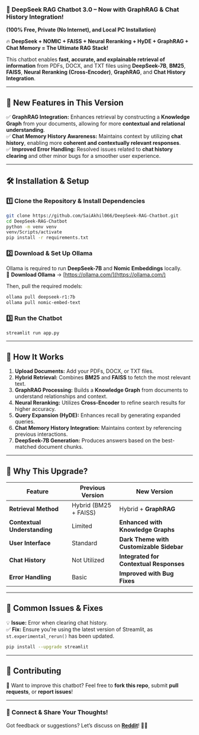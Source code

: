 ### 🚀 **DeepSeek RAG Chatbot 3.0 – Now with GraphRAG & Chat History Integration!**  
**(100% Free, Private (No Internet), and Local PC Installation)**  

🔥 **DeepSeek + NOMIC + FAISS + Neural Reranking + HyDE + GraphRAG + Chat Memory = The Ultimate RAG Stack!**  

This chatbot enables **fast, accurate, and explainable retrieval of information** from PDFs, DOCX, and TXT files using **DeepSeek-7B**, **BM25**, **FAISS**, **Neural Reranking (Cross-Encoder)**, **GraphRAG**, and **Chat History Integration**.  

---

## **🔹 New Features in This Version**
✅ **GraphRAG Integration:** Enhances retrieval by constructing a **Knowledge Graph** from your documents, allowing for more **contextual and relational understanding**.  
✅ **Chat Memory History Awareness:** Maintains context by utilizing **chat history**, enabling more **coherent and contextually relevant responses**.  
✅ **Improved Error Handling:** Resolved issues related to **chat history clearing** and other minor bugs for a smoother user experience.  

---

## **🛠️ Installation & Setup**
### **1️⃣ Clone the Repository & Install Dependencies**
```bash
git clone https://github.com/SaiAkhil066/DeepSeek-RAG-Chatbot.git
cd DeepSeek-RAG-Chatbot
python -m venv venv
venv/Scripts/activate
pip install -r requirements.txt
```

### **2️⃣ Download & Set Up Ollama**
Ollama is required to run **DeepSeek-7B** and **Nomic Embeddings** locally.  
🔗 **Download Ollama** → [https://ollama.com/](https://ollama.com/)  

Then, pull the required models:
```bash
ollama pull deepseek-r1:7b
ollama pull nomic-embed-text
```

### **3️⃣ Run the Chatbot**
```bash
streamlit run app.py
```
---

## **📌 How It Works**
1. **Upload Documents:** Add your PDFs, DOCX, or TXT files.  
2. **Hybrid Retrieval:** Combines **BM25** and **FAISS** to fetch the most relevant text.  
3. **GraphRAG Processing:** Builds a **Knowledge Graph** from documents to understand relationships and context.  
4. **Neural Reranking:** Utilizes **Cross-Encoder** to refine search results for higher accuracy.  
5. **Query Expansion (HyDE):** Enhances recall by generating expanded queries.  
6. **Chat Memory History Integration:** Maintains context by referencing previous interactions.  
7. **DeepSeek-7B Generation:** Produces answers based on the best-matched document chunks.  

---

## **🔹 Why This Upgrade?**
| Feature | Previous Version | New Version |
|---------|------------------|-------------|
| **Retrieval Method** | Hybrid (BM25 + FAISS) | Hybrid + **GraphRAG** |
| **Contextual Understanding** | Limited | **Enhanced with Knowledge Graphs** |
| **User Interface** | Standard | **Dark Theme with Customizable Sidebar** |
| **Chat History** | Not Utilized | **Integrated for Contextual Responses** |
| **Error Handling** | Basic | **Improved with Bug Fixes** |

---

## **📌 Common Issues & Fixes**
💡 **Issue:** Error when clearing chat history.  
✅ **Fix:** Ensure you're using the latest version of Streamlit, as `st.experimental_rerun()` has been updated.  
```bash
pip install --upgrade streamlit
```

---

## **📌 Contributing**
🚀 Want to improve this chatbot? Feel free to **fork this repo**, submit **pull requests**, or **report issues**!  

---

### **🔗 Connect & Share Your Thoughts!**
Got feedback or suggestions? Let’s discuss on **[Reddit]([https://www.reddit.com/](https://www.reddit.com/user/akhilpanja/))**! 🚀💡 

